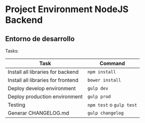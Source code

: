 # Project Environment NodeJS Backend

## Entorno de desarrollo

Tasks:

| Task | Command |
|---|---|
| Install all libraries for backend | `npm install`|
| Install all libraries for frontend | `bower install`|
| Deploy develop environment | `gulp dev`|
| Deploy production environment | `gulp prod`|
| Testing | `npm test` o `gulp test`|
| Generar CHANGELOG.md | `gulp changelog`|
